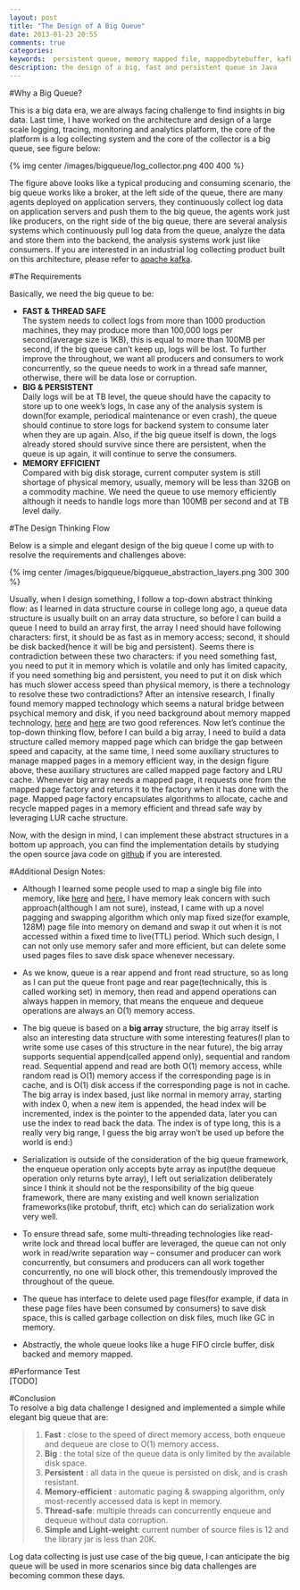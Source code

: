 ```yaml
---
layout: post
title: "The Design of A Big Queue"
date: 2013-01-23 20:55
comments: true
categories: 
keywords:  persistent queue, memory mapped file, mappedbytebuffer, kafka  
description: the design of a big, fast and persistent queue in Java  
---
```


#Why a Big Queue?

This is a big data era, we are always facing challenge to find insights in big data. Last time, I have worked on the architecture and design of a large scale logging, tracing, monitoring and analytics platform, the core of the platform is a log collecting system and the core of the collector is a big queue, see figure below:
<!-- more -->

{% img center /images/bigqueue/log_collector.png 400 400 %}
 

The figure above looks like a typical producing and consuming scenario, the big queue works like a broker, at the left side of the queue, there are many agents deployed on application servers, they continuously collect log data on application servers and push them to the big queue, the agents work just like producers, on the right side of the big queue, there are several analysis systems which continuously pull log data from the queue, analyze the data and store them into the backend, the analysis systems work just like consumers. If you are interested in an industrial log collecting product built on this architecture, please refer to [apache kafka](http://kafka.apache.org/).

#The Requirements

Basically, we need the big queue to be:

+ **FAST & THREAD SAFE**      
The system needs to collect logs from more than 1000 production machines, they may produce more than 100,000 logs per second(average size is 1KB), this is equal to more than 100MB per second, if the big queue can’t keep up, logs will be lost. To further improve the throughout, we want all producers and consumers to work concurrently, so the queue needs to work in a thread safe manner, otherwise, there will be data lose or corruption.
+ **BIG & PERSISTENT**   
Daily logs will be at TB level, the queue should have the capacity to store up to one week’s logs, 
In case any of the analysis system is down(for example, periodical maintenance or even crash), the queue should continue to store logs for backend system to consume later when they are up again. Also, if the big queue itself is down, the logs already stored should survive since there are persistent, when the queue is up again, it will continue to serve the consumers.
+ **MEMORY EFFICIENT**  
Compared with big disk storage, current computer system is still shortage of physical memory, usually, memory will be less than 32GB on a commodity machine. We need the queue to use memory efficiently although it needs to handle logs more than 100MB per second and at TB level daily. 


#The Design Thinking Flow

Below is a simple and elegant design of the big queue I come up with to resolve the requirements and challenges above:

{% img center /images/bigqueue/bigqueue_abstraction_layers.png 300 300 %}
 
Usually, when I design something, I follow a top-down abstract thinking flow: as I learned in data structure course in college long ago, a queue data structure is usually built on an array data structure, so before I can build a queue I need to build an array first, the array I need should have following characters: first, it should be as fast as in memory access; second, it should be disk backed(hence it will be big and persistent). Seems there is contradiction between these two characters: if you need something fast, you need to put it in memory which is volatile and only has limited capacity, if you need something big and persistent, you need to put it on disk which has much slower access speed than physical memory, is there a technology to resolve these two contradictions? After an intensive research, I finally found memory mapped technology which seems a natural bridge between psychical memory and disk, if you need background about memory mapped technology, [here](http://www.kdgregory.com/index.php?page=java.byteBuffer) and [here](http://vanillajava.blogspot.co.uk/2012/03/presentation-on-using-shared-memory-in.html) are two good references. Now let’s continue the top-down thinking flow, before I can build a big array, I need to build a data structure called memory mapped page which can bridge the gap between speed and capacity, at the same time, I need some auxiliary structures to manage mapped pages in a memory efficient way, in the design figure above, these auxiliary structures are called mapped page factory and LRU cache. Whenever big array needs a mapped page, it requests one from the mapped page factory and returns it to the factory when it has done with the page. Mapped page factory encapsulates algorithms to allocate, cache and recycle mapped pages in a memory efficient and thread safe way by leveraging LUR cache structure.

Now, with the design in mind, I can implement these abstract structures in a bottom up approach, you can find the implementation details by studying the open source java code on [github](https://github.com/bulldog2011/bigqueue) if you are interested.


#Additional Design Notes:  
+ Although I learned some people used to map a single big file into memory, like [here](http://kdgcommons.svn.sourceforge.net/viewvc/kdgcommons/trunk/src/main/java/net/sf/kdgcommons/buffer/MappedFileBuffer.java?revision=HEAD&view=markup) and [here](http://vanillajava.blogspot.com/2011/12/using-memory-mapped-file-for-huge.html), I have memory leak concern with such approach(although I am not sure), instead, I came with up a novel pagging and swapping algorithm which only map fixed size(for example, 128M) page file into memory on demand and swap it out when it is not accessed within a fixed time to live(TTL) period. Which such design, I can not only use memory safer and more efficient, but can delete some used pages files to save disk space whenever necessary.

+ As we know, queue is a rear append and front read structure, so as long as I can put the queue front page and rear page(technically, this is called working set) in memory, then read and append operations can always happen in memory, that means the enqueue and dequeue operations are always an O(1) memory access.

+ The big queue is based on a **big array** structure, the big array itself is also an interesting data structure with some interesting features(I plan to write some use cases of this structure in the near future), the big array supports sequential append(called append only), sequential and random read. Sequential append and read are both O(1) memory access, while random read is O(1) memory access if the corresponding page is in cache, and is O(1) disk access if the corresponding page is not in cache. The big array is index based, just like normal in memory array, starting with index 0, when a new item is appended, the head index will be incremented, index is the pointer to the appended data, later you can use the index to read back the data. The index is of type long, this is a really very big range, I guess the big array won’t be used up before the world is end:)

+ Serialization is outside of the consideration of the big queue framework, the enqueue operation only accepts byte array as input(the dequeue operation only returns byte array), I left out serialization deliberately since I think it should not be the responsibility of the big queue framework, there are many existing and well known serialization frameworks(like protobuf, thrift, etc) which can do serialization work very well.

+ To ensure thread safe, some multi-threading technologies like read-write lock and thread local buffer are leveraged, the queue can not only work in read/write separation way – consumer and producer can work concurrently, but consumers and producers can all work together concurrently, no one will block other, this tremendously improved the throughout of the queue.

+ The queue has interface to delete used page files(for example, if data in these page files have been consumed by consumers) to save disk space, this is called garbage collection on disk files, much like GC in memory.

+ Abstractly, the whole queue looks like a huge FIFO circle buffer, disk backed and memory mapped.


#Performance Test  
[TODO]

#Conclusion  
To resolve a big data challenge I designed and implemented a simple while elegant big queue that are:  
>1. **Fast** : close to the speed of direct memory access, both enqueue and dequeue are close to O(1) memory access.  
>2. **Big** : the total size of the queue data is only limited by the available disk space.  
>3. **Persistent** : all data in the queue is persisted on disk, and is crash resistant.  
>4. **Memory-efficient** : automatic paging & swapping algorithm, only most-recently accessed data is kept in memory.  
>5. **Thread-safe**: multiple threads can concurrently enqueue and dequeue without data corruption.  
>6. **Simple and Light-weight**: current number of source files is 12 and the library jar is less than 20K.

Log data collecting is just use case of the big queue, I can anticipate the big queue will be used in more scenarios since big data challenges are becoming common these days.
